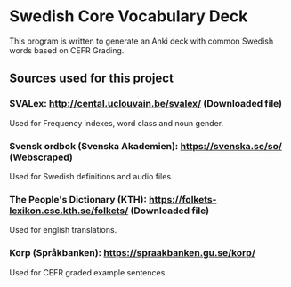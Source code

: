# Swedish Core Vocabulary Deck

This program is written to generate an Anki deck with common Swedish words based on CEFR Grading.

## Sources used for this project

### SVALex: http://cental.uclouvain.be/svalex/ (Downloaded file)
Used for Frequency indexes, word class and noun gender.

### Svensk ordbok (Svenska Akademien): https://svenska.se/so/ (Webscraped)
Used for Swedish definitions and audio files.

### The People's Dictionary (KTH): https://folkets-lexikon.csc.kth.se/folkets/ (Downloaded file)
Used for english translations.

### Korp (Språkbanken): https://spraakbanken.gu.se/korp/
Used for CEFR graded example sentences. 
